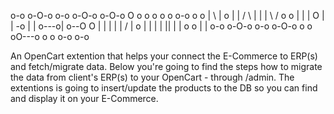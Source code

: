 o-o   o-O-o  o-o  o-O-o o-O-o   O  o        o  o     o   o  o-o  o   o 
|  \    |   o       |     |    / \ |        |  |      \ /  o   o |   | 
|   O   |   |  -o   |     |   o---o|        o--O       O   |   | |   | 
|  /    |   o   |   |     |   |   ||           |       |   o   o |   | 
o-o   o-O-o  o-o  o-O-o   o   o   oO---o       o       o    o-o   o-o  
                                                                       
                                                                                                                                                        

An OpenCart extention that helps your connect the E-Commerce to ERP(s) and fetch/migrate data.
Below you're going to find the steps how to migrate the data from client's ERP(s) to your OpenCart -
through /admin. The extentions is going to insert/update the products to the DB so you can
find and display it on your E-Commerce.


